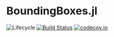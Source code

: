 # BoundingBoxes.jl

![Lifecycle](https://img.shields.io/badge/lifecycle-experimental-orange.svg)<!--
![Lifecycle](https://img.shields.io/badge/lifecycle-maturing-blue.svg)
![Lifecycle](https://img.shields.io/badge/lifecycle-stable-green.svg)
![Lifecycle](https://img.shields.io/badge/lifecycle-retired-orange.svg)
![Lifecycle](https://img.shields.io/badge/lifecycle-archived-red.svg)
![Lifecycle](https://img.shields.io/badge/lifecycle-dormant-blue.svg) -->
[![Build Status](https://travis-ci.com/goretkin/BoundingBoxes.jl.svg?branch=master)](https://travis-ci.com/goretkin/BoundingBoxes.jl)
[![codecov.io](http://codecov.io/github/goretkin/BoundingBoxes.jl/coverage.svg?branch=master)](http://codecov.io/github/goretkin/BoundingBoxes.jl?branch=master)
